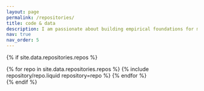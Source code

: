 ```yaml
---
layout: page
permalink: /repositories/
title: code & data
description: I am passionate about building empirical foundations for methodological progress. My group leads several open-source projects based on our research.
nav: true
nav_order: 5
---
```


{% if site.data.repositories.repos %}

<div class="repositories d-flex flex-wrap flex-md-row flex-column justify-content-between align-items-center">
  {% for repo in site.data.repositories.repos %}
    {% include repository/repo.liquid repository=repo %}
  {% endfor %}
</div>
{% endif %}
